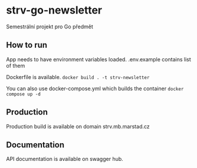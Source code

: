 # strv-go-newsletter
Semestrální projekt pro Go předmět

## How to run
App needs to have environment variables loaded. 
.env.example contains list of them

Dockerfile is available. 
`docker build . -t strv-newsletter`

You can also use docker-compose.yml which builds the container
`docker compose up -d`

## Production
Production build is available on domain strv.mb.marstad.cz

## Documentation
API documentation is available on swagger hub.